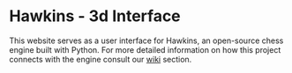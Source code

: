 # Hawkins - 3d Interface
This website serves as a user interface for Hawkins, an open-source chess engine built with Python. For more detailed information on how this project connects with the engine consult our [wiki](https://github.com/NIAEFEUP/hawkins-3d-interface/wiki/Endpoints) section.